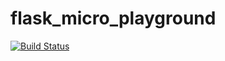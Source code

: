 # flask_micro_playground
[![Build Status](https://travis-ci.org/YOUR_GITHUB_USERNAME/testdriven-app.svg?branch=master)](https://travis-ci.org/rennanhm/flask_micro_playground)